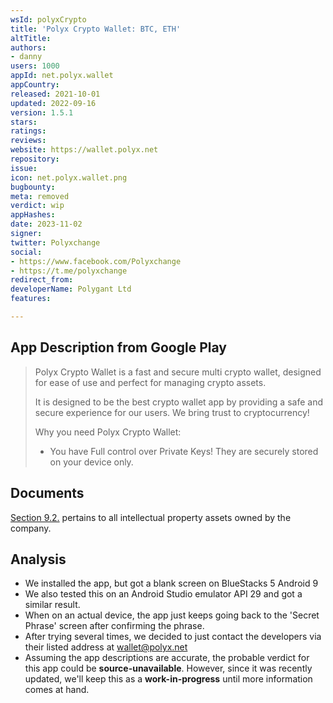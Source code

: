 ```yaml
---
wsId: polyxCrypto
title: 'Polyx Crypto Wallet: BTC, ETH'
altTitle: 
authors:
- danny
users: 1000
appId: net.polyx.wallet
appCountry: 
released: 2021-10-01
updated: 2022-09-16
version: 1.5.1
stars: 
ratings: 
reviews: 
website: https://wallet.polyx.net
repository: 
issue: 
icon: net.polyx.wallet.png
bugbounty: 
meta: removed
verdict: wip
appHashes: 
date: 2023-11-02
signer: 
twitter: Polyxchange
social:
- https://www.facebook.com/Polyxchange
- https://t.me/polyxchange
redirect_from: 
developerName: Polygant Ltd
features: 

---
```


## App Description from Google Play 

> Polyx Crypto Wallet is a fast and secure multi crypto wallet, designed for ease of use and perfect for managing crypto assets.
>
> It is designed to be the best crypto wallet app by providing a safe and secure experience for our users. We bring trust to cryptocurrency!
>
> Why you need Polyx Crypto Wallet:
> - You have Full control over Private Keys! They are securely stored on your device only. 

## Documents

[Section 9.2.](https://polyx.net/public/docs/EN_Polyx_Terms_site.pdf) pertains to all intellectual property assets owned by the company.

## Analysis 

- We installed the app, but got a blank screen on BlueStacks 5 Android 9
- We also tested this on an Android Studio emulator API 29 and got a similar result. 
- When on an actual device, the app just keeps going back to the 'Secret Phrase' screen after confirming the phrase. 
- After trying several times, we decided to just contact the developers via their listed address at wallet@polyx.net
- Assuming the app descriptions are accurate, the probable verdict for this app could be **source-unavailable**. However, since it was recently updated, we'll keep this as a **work-in-progress** until more information comes at hand.
